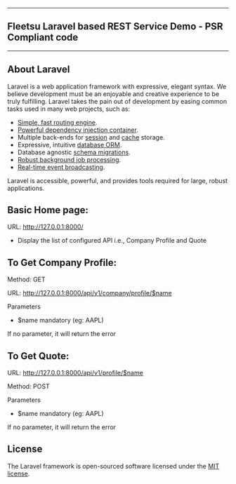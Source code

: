 ****************************************************************
## Fleetsu Laravel based REST Service Demo - PSR Compliant code
****************************************************************

## About Laravel

Laravel is a web application framework with expressive, elegant syntax. We believe development must be an enjoyable and creative experience to be truly fulfilling. Laravel takes the pain out of development by easing common tasks used in many web projects, such as:

- [Simple, fast routing engine](https://laravel.com/docs/routing).
- [Powerful dependency injection container](https://laravel.com/docs/container).
- Multiple back-ends for [session](https://laravel.com/docs/session) and [cache](https://laravel.com/docs/cache) storage.
- Expressive, intuitive [database ORM](https://laravel.com/docs/eloquent).
- Database agnostic [schema migrations](https://laravel.com/docs/migrations).
- [Robust background job processing](https://laravel.com/docs/queues).
- [Real-time event broadcasting](https://laravel.com/docs/broadcasting).

Laravel is accessible, powerful, and provides tools required for large, robust applications.



## Basic Home page:

URL: http://127.0.0.1:8000/

* Display the list of configured API i.e., Company Profile and Quote


## To Get Company Profile:

Method: GET

URL: http://127.0.0.1:8000/api/v1/company/profile/$name

Parameters

* $name mandatory (eg: AAPL)

If no parameter, it will return the error


## To Get Quote:

URL: http://127.0.0.1:8000/api/v1/profile/$name

Method: POST

Parameters

* $name mandatory (eg: AAPL)

If no parameter, it will return the error


## License

The Laravel framework is open-sourced software licensed under the [MIT license](https://opensource.org/licenses/MIT).
